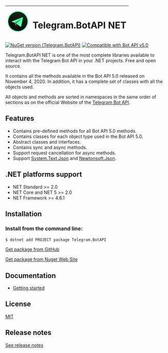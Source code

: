 | <img src="./docs/icon.png" alt="Logo" width="64"/> | <h1>Telegram.BotAPI NET</h1> |
| -------------------------------------------------- | ---------------------------- |

[![NuGet version (Telegram.BotAPI)](https://img.shields.io/nuget/v/Telegram.BotAPI.svg?style=flat-square)](https://www.nuget.org/packages/Telegram.BotAPI/)
[![Compatible with Bot API v5.0](https://img.shields.io/badge/Bot%20API%20version-v5.0-blue?style=flat-square)](https://core.telegram.org/bots/api#november-4-2020)

Telegram.BotAPI NET is one of the most complete libraries available to interact with the Telegram Bot API in your .NET projects. Free and open source.

It contains all the methods available in the Bot API 5.0 released on November 4, 2020. In addition, it has a complete set of classes with all the objects used.

All objects and methods are sorted in namespaces in the same order of sections as on the official Website of the [Telegram Bot API](https://core.telegram.org/bots/api).

## Features

- Contains pre-defined methods for all Bot API 5.0 methods.
- Contains classes for each object type used in the Bot API 5.0.
- Abstract classes and interfaces.
- Contains sync and async methods.
- Support request cancellation for async methods.
- Support [System.Text.Json](https://www.nuget.org/packages/System.Text.Json/) and [Newtonsoft.Json](https://www.nuget.org/packages/Newtonsoft.Json/).

## .NET platforms support

- NET Standard >= 2.0
- NET Core and NET 5 >= 2.0
- NET Framework >= 4.6.1

## Installation

### Install from the command line:

```
$ dotnet add PROJECT package Telegram.BotAPI
```

[Get package from GitHub](https://github.com/Eptagone/Telegram.BotAPI/packages)

[Get package from Nuget Web Site](https://www.nuget.org/packages/Telegram.BotAPI/)

## Documentation

- [Getting started](docs/readme.md)

## License

[MIT](LICENSE)

## Release notes

[See release notes](https://github.com/Eptagone/Telegram.BotAPI/releases)
